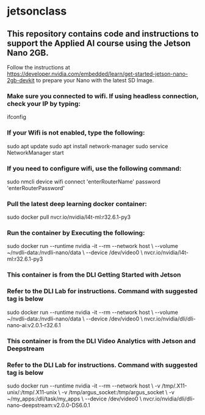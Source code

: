 # jetsonclass
## This repository contains code and instructions to support the Applied AI course using the Jetson Nano 2GB.

Follow the instructions at https://developer.nvidia.com/embedded/learn/get-started-jetson-nano-2gb-devkit to prepare your Nano with the latest SD Image.

### Make sure you connected to wifi. If using headless connection, check your IP by typing:

ifconfig

### If your Wifi is not enabled, type the following:

sudo apt update
sudo apt install network-manager
sudo service NetworkManager start

### If you need to configure wifi, use the following command:

sudo nmcli device wifi connect 'enterRouterName' password 'enterRouterPassword'

### Pull the latest deep learning docker container:

sudo docker pull nvcr.io/nvidia/l4t-ml:r32.6.1-py3

### Run the container by Executing the following:

sudo docker run --runtime nvidia -it --rm --network host \\
    --volume ~/nvdli-data:/nvdli-nano/data \\
    --device /dev/video0 \\
nvcr.io/nvidia/l4t-ml:r32.6.1-py3

### This container is from the DLI Getting Started with Jetson
### Refer to the DLI Lab for instructions. Command with suggested tag is below
sudo docker run --runtime nvidia -it --rm --network host \\
    --volume ~/nvdli-data:/nvdli-nano/data \\
    --device /dev/video0 \\
    nvcr.io/nvidia/dli/dli-nano-ai:v2.0.1-r32.6.1
    
### This container is from the DLI Video Analytics  with Jetson and Deepstream
### Refer to the DLI Lab for instructions. Command with suggested tag is below
sudo docker run --runtime nvidia -it --rm --network host \\
    -v /tmp/.X11-unix/:/tmp/.X11-unix \\
    -v /tmp/argus_socket:/tmp/argus_socket \\
    -v ~/my_apps:/dli/task/my_apps \\
    --device /dev/video0 \\
    nvcr.io/nvidia/dli/dli-nano-deepstream:v2.0.0-DS6.0.1
